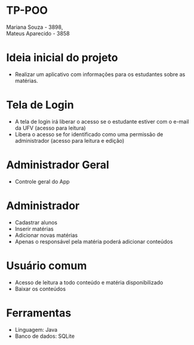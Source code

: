# TP-POO
Mariana Souza - 3898,  
Mateus Aparecido - 3858

# Ideia inicial do projeto 
- Realizar um aplicativo com informações para os estudantes sobre as matérias.

# Tela de Login 
- A tela de login irá liberar o acesso se o estudante estiver com o e-mail da UFV (acesso para leitura)
- Libera o acesso se for identificado como uma permissão de administrador (acesso para leitura e edição)

# Administrador Geral
- Controle geral do App

# Administrador
- Cadastrar alunos 
- Inserir matérias 
- Adicionar novas matérias
- Apenas o responsável pela matéria poderá adicionar conteúdos

# Usuário comum 
- Acesso de leitura a todo conteúdo e matéria disponibilizado
- Baixar os conteúdos


# Ferramentas 
- Linguagem: Java
- Banco de dados: SQLite
